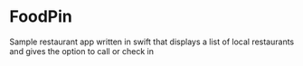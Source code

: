 # FoodPin
Sample restaurant app written in swift that displays a list of local restaurants and gives the option to call or check in
